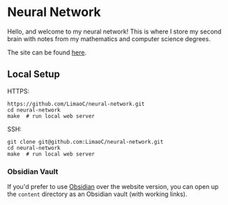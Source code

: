 # Neural Network

Hello, and welcome to my neural network! This is where I store my second brain with notes from my mathematics and computer science degrees.

The site can be found [here](https://neuralnetwork.limaochang.dev/).

## Local Setup

HTTPS:

```
https://github.com/LimaoC/neural-network.git
cd neural-network
make  # run local web server
```

SSH:
```
git clone git@github.com:LimaoC/neural-network.git
cd neural-network
make  # run local web server
```

### Obsidian Vault

If you'd prefer to use [Obsidian](https://obsidian.md/) over the website version, you can open up the `content` directory as an Obsidian vault (with working links).

